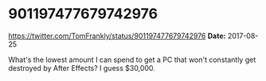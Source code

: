 # 901197477679742976
https://twitter.com/TomFrankly/status/901197477679742976
**Date:** 2017-08-25

What's the lowest amount I can spend to get a PC that won't constantly get destroyed by After Effects? I guess $30,000.
